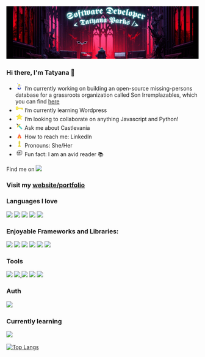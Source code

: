 <img src="nocturne.gif" width="830px">

### Hi there, I'm Tatyana 👋


<!--
![](nocturne.gif)
**tparks18/tparks18** is a ✨ _special_ ✨ repository because its `README.md` (this file) appears on your GitHub profile.
-->
<!--
- 🔭 I’m currently working on building a website and a missing-persons database for a grassroots organization called Son Irremplazables
- 🌱 I’m currently learning Wordpress
- 👯 I’m looking to collaborate on anything Javascript and Python!
- 💬 Ask me about myself
- 📫 How to reach me: LinkedIn
- 😄 Pronouns: She/Her
- ⚡ Fun fact: I am an avid reader 📚
-->

- <img src="1.png" width="20"> I’m currently working on building an open-source missing-persons database for a grassroots organization called Son Irremplazables, which you can find <a href="https://sonirremplazablesdatabase-2be9f510e62d.herokuapp.com/">here</a>
- <img src="2.png" width="20"> I’m currently learning Wordpress
- <img src="3.png" width="20"> I’m looking to collaborate on anything Javascript and Python!
- <img src="4.png" width="20"> Ask me about Castlevania
- <img src="5.png" width="20"> How to reach me: LinkedIn
- <img src="6.png" width="20"> Pronouns: She/Her
- <img src="7.png" width="20"> Fun fact: I am an avid reader 📚

Find me on [<a href="https://www.linkedin.com/in/tatyana-parks-software-developer/"><img src="https://img.shields.io/badge/linkedin%20-%230077B5.svg?&style=for-the-badge&logo=linkedin&logoColor=white"/></a>]()

### Visit my <a href="https://www.tatyanaparks.com">website/portfolio</a>

### Languages I love

[<img src="https://img.shields.io/badge/javascript%20-%23323330.svg?&style=for-the-badge&logo=javascript&logoColor=%23F7DF1E"/>]()
[<img src="https://img.shields.io/badge/Python-3776AB?style=for-the-badge&logo=python&logoColor=white"/>]()
[<img src ="https://img.shields.io/badge/postgres-%23316192.svg?&style=for-the-badge&logo=postgresql&logoColor=white"/>]()
[<img src="https://img.shields.io/badge/html5%20-%23E34F26.svg?&style=for-the-badge&logo=html5&logoColor=white"/>]() [<img src="https://img.shields.io/badge/css3%20-%231572B6.svg?&style=for-the-badge&logo=css3&logoColor=white"/>]()


### Enjoyable Frameworks and Libraries:

[<img src="https://img.shields.io/badge/react%20-%2320232a.svg?&style=for-the-badge&logo=react&logoColor=%2361DAFB"/>]()
[<img src="https://img.shields.io/badge/React_Router-CA4245?style=for-the-badge&logo=react-router&logoColor=white"/>]()
[<img src="https://img.shields.io/badge/Redux-593D88?style=for-the-badge&logo=redux&logoColor=white"/>]()
[<img src="https://img.shields.io/badge/bootstrap%20-%23563D7C.svg?&style=for-the-badge&logo=bootstrap&logoColor=white"/>]()
[<img src="https://img.shields.io/badge/Flask-000000?style=for-the-badge&logo=flask&logoColor=white"/>]()
[<img src="https://img.shields.io/badge/Django-092E20?style=for-the-badge&logo=django&logoColor=white">]()

### Tools

[<img src="https://img.shields.io/badge/git%20-%23F05033.svg?&style=for-the-badge&logo=git&logoColor=white"/>]() [<img src="https://img.shields.io/badge/github%20-%23121011.svg?&style=for-the-badge&logo=github&logoColor=white"/>
]() 
[<img src="https://img.shields.io/badge/heroku%20-%23430098.svg?&style=for-the-badge&logo=heroku&logoColor=white"/>]() 
[<img src="https://img.shields.io/badge/Glitch-2800ff?style=for-the-badge&logo=glitch&logoColor=white"/>]()
[<img src="https://img.shields.io/badge/Vercel-000000?style=for-the-badge&logo=vercel&logoColor=white"/>]()

### Auth

[<img src="https://img.shields.io/badge/json%20web%20tokens-323330?style=for-the-badge&logo=json-web-tokens&logoColor=pink"/>]()

### Currently learning

[<img src='https://img.shields.io/badge/Wordpress-21759B?style=for-the-badge&logo=wordpress&logoColor=white'/>]()

[![Top Langs](https://github-readme-stats.vercel.app/api/top-langs/?username=tparks18&layout=compact&theme=radical)](https://github.com/anuraghazra/github-readme-stats)
